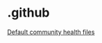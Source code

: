 # .github
[Default community health files](https://docs.github.com/en/github/building-a-strong-community/creating-a-default-community-health-file)

